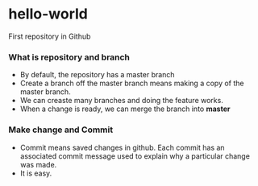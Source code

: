 # hello-world
First repository in Github


### What is repository and branch
+ By default, the repository has a master branch
+ Create a branch off the master branch means making a copy of the master branch.
+ We can creaste many branches and doing the feature works.
+ When a change is ready, we can merge the branch into **master**

### Make change and Commit
+ Commit means saved changes in github. Each commit has an associated commit message used to explain why a particular change was made.
+ It is easy.
